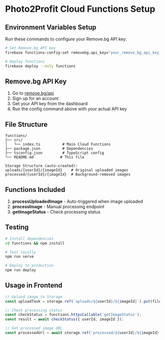 # Photo2Profit Cloud Functions Setup

## Environment Variables Setup

Run these commands to configure your Remove.bg API key:

```bash
# Set Remove.bg API key
firebase functions:config:set removebg.api_key="your_remove_bg_api_key_here"

# Deploy functions
firebase deploy --only functions
```

## Remove.bg API Key

1. Go to [remove.bg/api](https://www.remove.bg/api)
2. Sign up for an account
3. Get your API key from the dashboard
4. Run the config command above with your actual API key

## File Structure

```
functions/
├── src/
│   └── index.ts          # Main Cloud Functions
├── package.json          # Dependencies
├── tsconfig.json         # TypeScript config
└── README.md            # This file

Storage Structure (auto-created):
uploads/{userId}/{imageId}    # Original uploaded images
processed/{userId}/{imageId}  # Background-removed images
```

## Functions Included

1. **processUploadedImage** - Auto-triggered when image uploaded
2. **processImage** - Manual processing endpoint  
3. **getImageStatus** - Check processing status

## Testing

```bash
# Install dependencies
cd functions && npm install

# Test locally
npm run serve

# Deploy to production
npm run deploy
```

## Usage in Frontend

```javascript
// Upload image to Storage
const uploadTask = storage.ref(`uploads/${userId}/${imageId}`).put(file);

// Check processing status
const checkStatus = functions.httpsCallable('getImageStatus');
const result = await checkStatus({ userId, imageId });

// Get processed image URL
const processedUrl = await storage.ref(`processed/${userId}/${imageId}.png`).getDownloadURL();
```